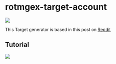 # rotmgex-target-account

<img src="https://i.imgur.com/LH92gzM.png">

This Target generator is based in this post  on [Reddit](https://www.reddit.com/r/RotMG/comments/iy5cfy/guide_opening_multiple_rotmg_exalt_clients_at_once/)

## Tutorial

<img src="https://i.imgur.com/yYKRQBQ.gif">
